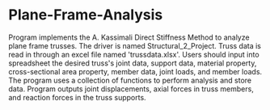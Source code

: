 # Plane-Frame-Analysis

Program implements the A. Kassimali Direct Stiffness Method to analyze plane frame trusses. The driver is named Structural_2_Project. Truss data is read in through an excel file named 'trussdata.xlsx'. Users should input into spreadsheet the desired truss's joint data, support data, material property, cross-sectional area property, member data, joint loads, and member loads. The program uses a collection of functions to perform analysis and store data. Program outputs joint displacements, axial forces in truss members, and reaction forces in the truss supports.
